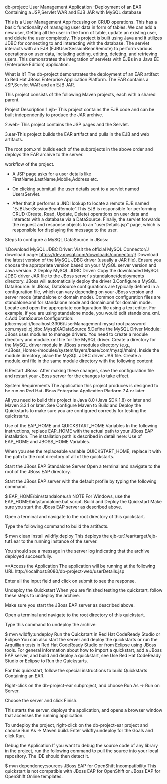 db-project: User Management Application -Deployment of an EAR Containing a JSP,Servlet WAR and EJB JAR with MySQL database

This is a User Management App focusing on CRUD operations. This has a basic functionality of managing user data in form of tables. We can add a new user, Getting all the user in the form of table, update an existing user, and delete the user completely.
This project is built using Java and it utilizes JDBC for connecting to and interacting with the database.
The servlet interacts with an EJB (EJBUserSessionBeanRemote) to perform various operations on user data, including adding, editing, deleting, and retrieving users. This demonstrates the integration of servlets with EJBs in a Java EE (Enterprise Edition) application.

What is it?
The db-project demonstrates the deployment of an EAR artifact to Red Hat JBoss Enterprise Application Platform. The EAR contains a JSP,Servlet WAR and an EJB JAR.

This project consists of the following Maven projects, each with a shared parent.

Project	Description
1.ejb- This project contains the EJB code and can be built independently to produce the JAR archive.

2.web- This project contains the JSP pages and the Servlet.

3.ear-This project builds the EAR artifact and pulls in the EJB and web artifacts.

The root pom.xml builds each of the subprojects in the above order and deploys the EAR archive to the server.

 workflow of the project.

* A JSP page asks for a user details like FirstName,LastName,Mobile,Address etc.

* On clicking submit,all the user details sent to a servlet named UsersServlet.

* After that,it performs a JNDI lookup to locate a remote EJB named "EJBUserSessionBeanRemote".This EJB is responsible for performing CRUD (Create, Read, Update, Delete) operations on user data and interacts with a database via a DataSource.
 Finally, the servlet forwards the request and response objects to an "userDetails.jsp" page, which is responsible for displaying the message to the user.


Steps to configure a MySQL DataSource in JBoss:

1.Download MySQL JDBC Driver:
Visit the official MySQL Connector/J download page: https://dev.mysql.com/downloads/connector/j/
Download the latest version of the MySQL JDBC driver (usually a JAR file). Ensure you choose the appropriate version based on your MySQL server version and Java version.
2.Deploy MySQL JDBC Driver:
Copy the downloaded MySQL JDBC driver JAR file to the JBoss server's standalone/deployments directory. JBoss will automatically deploy the driver
3.Configure a MySQL DataSource:
In JBoss, DataSource configurations are typically defined in a configuration file, which can vary depending on your JBoss version and server mode (standalone or domain mode). Common configuration files are standalone.xml for standalone mode and domain.xml for domain mode.
Locate and open the appropriate configuration file using a text editor. For example, if you are using standalone mode, you would edit standalone.xml.
4.Add DataSource Configuration:
<datasource jndi-name="java:jboss/datasources/MySqlDS" pool-name="MySqlDS" enabled="true" use-java-context="true">
  <connection-url>jdbc:mysql://localhost:3306/UserManagement</connection-url>
  <driver>mysql</driver>
  <security>
    <user-name>root</user-name>
    <password>password</password>
  </security>
</datasource>
<drivers>
  <driver name="mysql" module="com.mysql">
    <xa-datasource-class>com.mysql.cj.jdbc.MysqlXADataSource</xa-datasource-class>
  </driver>
</drivers>
5.Define the MySQL Driver Module:
JBoss uses modules to manage drivers. You need to create a module directory and module.xml file for the MySQL driver.
Create a directory for the MySQL driver module in JBoss's modules directory (e.g., <JBoss_Home>/modules/system/layers/base/com/mysql/main).
Inside the module directory, place the MySQL JDBC driver JAR file.
Create a module.xml file in the same module directory with the following content:
<module xmlns="urn:jboss:module:1.3" name="com.mysql">
  <resources>
    <resource-root path="mysql-connector-java-8.0.1.jar"/> 
  </resources>
  <dependencies>
    <module name="javax.api"/>
    <module name="javax.transaction.api"/>
  </dependencies>
</module>

6.Restart JBoss: After making these changes, save the configuration file and restart your JBoss server for the changes to take effect.

System Requirements
The application this project produces is designed to be run on Red Hat JBoss Enterprise Application Platform 7.4 or later.

All you need to build this project is Java 8.0 (Java SDK 1.8) or later and Maven 3.3.1 or later. See Configure Maven to Build and Deploy the Quickstarts to make sure you are configured correctly for testing the quickstarts.

Use of the EAP_HOME and QUICKSTART_HOME Variables
In the following instructions, replace EAP_HOME with the actual path to your JBoss EAP installation. The installation path is described in detail here: Use of EAP_HOME and JBOSS_HOME Variables.

When you see the replaceable variable QUICKSTART_HOME, replace it with the path to the root directory of all of the quickstarts.

Start the JBoss EAP Standalone Server
Open a terminal and navigate to the root of the JBoss EAP directory.

Start the JBoss EAP server with the default profile by typing the following command.

$ EAP_HOME/bin/standalone.sh 
NOTE
For Windows, use the EAP_HOME\bin\standalone.bat script.
Build and Deploy the Quickstart
Make sure you start the JBoss EAP server as described above.

Open a terminal and navigate to the root directory of this quickstart.

Type the following command to build the artifacts.

$ mvn clean install wildfly:deploy
This deploys the ejb-tut1/ear/target/ejb-tut1.ear to the running instance of the server.

You should see a message in the server log indicating that the archive deployed successfully.

**Access the Application
The application will be running at the following URL http://localhost:8080/db-project-web/userDetails.jsp

Enter all the input field and click on submit to see the response.

Undeploy the Quickstart
When you are finished testing the quickstart, follow these steps to undeploy the archive.

Make sure you start the JBoss EAP server as described above.

Open a terminal and navigate to the root directory of this quickstart.

Type this command to undeploy the archive:

$ mvn wildfly:undeploy
Run the Quickstart in Red Hat CodeReady Studio or Eclipse
You can also start the server and deploy the quickstarts or run the Arquillian tests in Red Hat CodeReady Studio or from Eclipse using JBoss tools. For general information about how to import a quickstart, add a JBoss EAP server, and build and deploy a quickstart, see Use Red Hat CodeReady Studio or Eclipse to Run the Quickstarts.

For this quickstart, follow the special instructions to build Quickstarts Containing an EAR.

Right-click on the db-project-ear subproject, and choose Run As → Run on Server.

Choose the server and click Finish.

This starts the server, deploys the application, and opens a browser window that accesses the running application.

To undeploy the project, right-click on the db-project-ear project and choose Run As → Maven build. Enter wildfly:undeploy for the Goals and click Run.

Debug the Application
If you want to debug the source code of any library in the project, run the following command to pull the source into your local repository. The IDE should then detect it.

$ mvn dependency:sources
JBoss EAP for OpenShift Incompatibility
This quickstart is not compatible with JBoss EAP for OpenShift or JBoss EAP for OpenShift Online templates.




